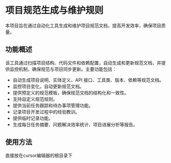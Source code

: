 # 项目规范生成与维护规则

本项目旨在通过自动化工具生成和维护项目规范文档，提高开发效率，确保项目质量。

## 功能概述

该工具通过扫描项目结构、代码文件和依赖配置，自动生成和更新规范文档，并提供监控机制，确保规范与项目同步更新。主要功能包括：

* 自动生成项目说明、实体定义、API 接口、工具类、版本、依赖等规范文档。
* 监控项目变化，自动更新规范文档。
* 提供预定义的规范模板，确保规范文档的结构化和一致性。
* 支持自定义规范规则。
* 提供当前任务跟踪和待办事项管理功能。
* 记录项目开发过程中的经验教训。
* 提供临时记录功能。
* 生成每日任务摘要、问题解决效率统计、项目进展分析等报告。

##  使用方法

直接放在cursor编辑器的根目录下
